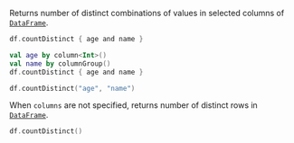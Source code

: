 [//]: # (title: countDistinct)

<!---IMPORT org.jetbrains.kotlinx.dataframe.samples.api.Access-->

Returns number of distinct combinations of values in selected columns of [`DataFrame`](DataFrame.md).

<!---FUN countDistinctColumns-->
<tabs>
<tab title="Properties">

```kotlin
df.countDistinct { age and name }
```

</tab>
<tab title="Accessors">

```kotlin
val age by column<Int>()
val name by columnGroup()
df.countDistinct { age and name }
```

</tab>
<tab title="Strings">

```kotlin
df.countDistinct("age", "name")
```

</tab></tabs>
<dataFrame src="org.jetbrains.kotlinx.dataframe.samples.api.Access.countDistinctColumns.html"/>
<!---END-->

When `columns` are not specified, returns number of distinct rows in [`DataFrame`](DataFrame.md).

<!---FUN countDistinct-->

```kotlin
df.countDistinct()
```

<dataFrame src="org.jetbrains.kotlinx.dataframe.samples.api.Access.countDistinct.html"/>
<!---END-->
